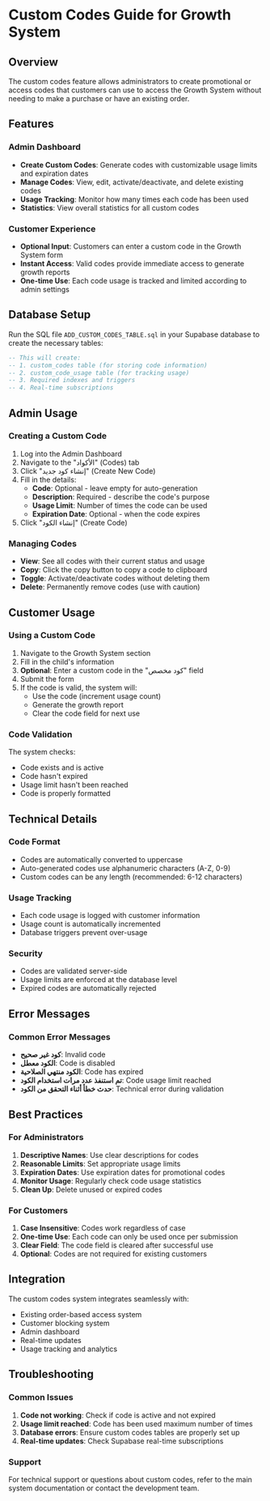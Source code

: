 # Custom Codes Guide for Growth System

## Overview
The custom codes feature allows administrators to create promotional or access codes that customers can use to access the Growth System without needing to make a purchase or have an existing order.

## Features

### Admin Dashboard
- **Create Custom Codes**: Generate codes with customizable usage limits and expiration dates
- **Manage Codes**: View, edit, activate/deactivate, and delete existing codes
- **Usage Tracking**: Monitor how many times each code has been used
- **Statistics**: View overall statistics for all custom codes

### Customer Experience
- **Optional Input**: Customers can enter a custom code in the Growth System form
- **Instant Access**: Valid codes provide immediate access to generate growth reports
- **One-time Use**: Each code usage is tracked and limited according to admin settings

## Database Setup

Run the SQL file `ADD_CUSTOM_CODES_TABLE.sql` in your Supabase database to create the necessary tables:

```sql
-- This will create:
-- 1. custom_codes table (for storing code information)
-- 2. custom_code_usage table (for tracking usage)
-- 3. Required indexes and triggers
-- 4. Real-time subscriptions
```

## Admin Usage

### Creating a Custom Code
1. Log into the Admin Dashboard
2. Navigate to the "الأكواد" (Codes) tab
3. Click "إنشاء كود جديد" (Create New Code)
4. Fill in the details:
   - **Code**: Optional - leave empty for auto-generation
   - **Description**: Required - describe the code's purpose
   - **Usage Limit**: Number of times the code can be used
   - **Expiration Date**: Optional - when the code expires
5. Click "إنشاء الكود" (Create Code)

### Managing Codes
- **View**: See all codes with their current status and usage
- **Copy**: Click the copy button to copy a code to clipboard
- **Toggle**: Activate/deactivate codes without deleting them
- **Delete**: Permanently remove codes (use with caution)

## Customer Usage

### Using a Custom Code
1. Navigate to the Growth System section
2. Fill in the child's information
3. **Optional**: Enter a custom code in the "كود مخصص" field
4. Submit the form
5. If the code is valid, the system will:
   - Use the code (increment usage count)
   - Generate the growth report
   - Clear the code field for next use

### Code Validation
The system checks:
- Code exists and is active
- Code hasn't expired
- Usage limit hasn't been reached
- Code is properly formatted

## Technical Details

### Code Format
- Codes are automatically converted to uppercase
- Auto-generated codes use alphanumeric characters (A-Z, 0-9)
- Custom codes can be any length (recommended: 6-12 characters)

### Usage Tracking
- Each code usage is logged with customer information
- Usage count is automatically incremented
- Database triggers prevent over-usage

### Security
- Codes are validated server-side
- Usage limits are enforced at the database level
- Expired codes are automatically rejected

## Error Messages

### Common Error Messages
- **كود غير صحيح**: Invalid code
- **الكود معطل**: Code is disabled
- **الكود منتهي الصلاحية**: Code has expired
- **تم استنفذ عدد مرات استخدام الكود**: Code usage limit reached
- **حدث خطأ أثناء التحقق من الكود**: Technical error during validation

## Best Practices

### For Administrators
1. **Descriptive Names**: Use clear descriptions for codes
2. **Reasonable Limits**: Set appropriate usage limits
3. **Expiration Dates**: Use expiration dates for promotional codes
4. **Monitor Usage**: Regularly check code usage statistics
5. **Clean Up**: Delete unused or expired codes

### For Customers
1. **Case Insensitive**: Codes work regardless of case
2. **One-time Use**: Each code can only be used once per submission
3. **Clear Field**: The code field is cleared after successful use
4. **Optional**: Codes are not required for existing customers

## Integration

The custom codes system integrates seamlessly with:
- Existing order-based access system
- Customer blocking system
- Admin dashboard
- Real-time updates
- Usage tracking and analytics

## Troubleshooting

### Common Issues
1. **Code not working**: Check if code is active and not expired
2. **Usage limit reached**: Code has been used maximum number of times
3. **Database errors**: Ensure custom codes tables are properly set up
4. **Real-time updates**: Check Supabase real-time subscriptions

### Support
For technical support or questions about custom codes, refer to the main system documentation or contact the development team.
